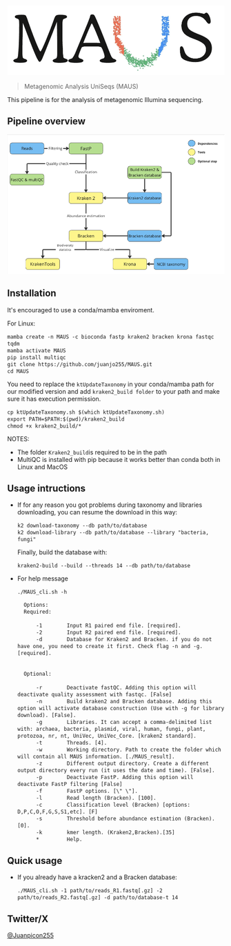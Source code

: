 ![MAUS_logo](Images/MAUS_logo.png)

> Metagenomic Analysis UniSeqs (MAUS)


This pipeline is for the analysis of metagenomic Illumina sequencing.


## Pipeline overview

![pipelineChart](Images/MAUS_pipeline_chart.png)

## Installation

It's encouraged to use a conda/mamba enviroment.

For Linux:

```
mamba create -n MAUS -c bioconda fastp kraken2 bracken krona fastqc tqdm
mamba activate MAUS
pip install multiqc
git clone https://github.com/juanjo255/MAUS.git
cd MAUS
```

You need to replace the ```ktUpdateTaxonomy``` in your conda/mamba path for our modified version
and add ```kraken2_build folder``` to your path and make sure it has execution permission.
```
cp ktUpdateTaxonomy.sh $(which ktUpdateTaxonomy.sh)
export PATH=$PATH:$(pwd)/kraken2_build
chmod +x kraken2_build/*
```

NOTES:
* The folder ```Kraken2_build```is required to be in the path 
* MultiQC is installed with pip because it works better than conda both in Linux and MacOS

## Usage intructions

* If for any reason you got problems during taxonomy and libraries downloading, you can resume the download in this way:

  ```
  k2 download-taxonomy --db path/to/database
  k2 download-library --db path/to/database --library "bacteria, fungi"
  ```
  Finally, build the database with:
  ```
  kraken2-build --build --threads 14 --db path/to/database
  ```

* For help message
  ```
  ./MAUS_cli.sh -h
  ```
  
  ```
    Options:
    Required:

        -1        Input R1 paired end file. [required].
        -2        Input R2 paired end file. [required].
        -d        Database for Kraken2 and Bracken. if you do not have one, you need to create it first. Check flag -n and -g. [required].

    
    Optional:

        -r        Deactivate fastQC. Adding this option will deactivate quality assessment with fastqc. [False] 
        -n        Build kraken2 and Bracken database. Adding this option will activate database construction (Use with -g for library download). [False].
        -g        Libraries. It can accept a comma-delimited list with: archaea, bacteria, plasmid, viral, human, fungi, plant, protozoa, nr, nt, UniVec, UniVec_Core. [kraken2 standard].
        -t        Threads. [4].
        -w        Working directory. Path to create the folder which will contain all MAUS information. [./MAUS_result].
        -z        Different output directory. Create a different output directory every run (it uses the date and time). [False].
        -p        Deactivate FastP. Adding this option will deactivate FastP filtering [False]
        -f        FastP options. [\" \"].
        -l        Read length (Bracken). [100].
        -c        Classification level (Bracken) [options: D,P,C,O,F,G,S,S1,etc]. [F]
        -s        Threshold before abundance estimation (Bracken). [0].
        -k        kmer length. (Kraken2,Bracken).[35]
        *         Help.
  
  ```

## Quick usage

* If you already have a kracken2 and a Bracken database:
  
  ```
  ./MAUS_cli.sh -1 path/to/reads_R1.fastq[.gz] -2 path/to/reads_R2.fastq[.gz] -d path/to/database-t 14 
  ```


## Twitter/X

[@Juanpicon255](https://x.com/Juanpicon255)
